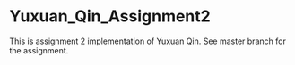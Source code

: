 # Yuxuan_Qin_Assignment2
This is assignment 2 implementation of Yuxuan Qin.
See master branch for the assignment.
